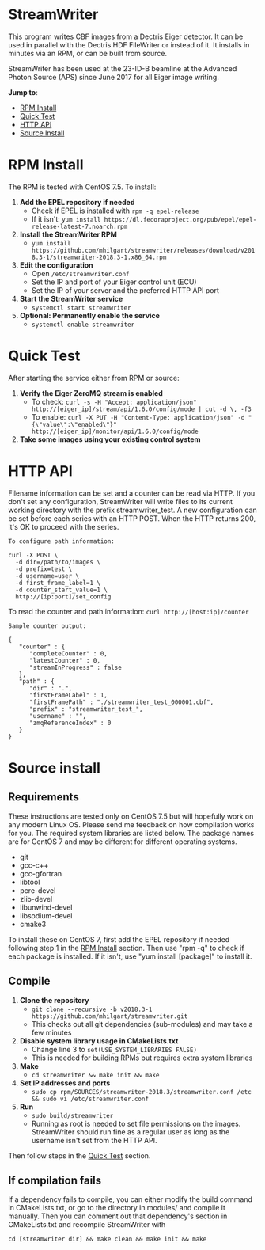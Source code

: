 # StreamWriter

This program writes CBF images from a Dectris Eiger detector.  It can be used in parallel with the Dectris HDF FileWriter or instead of it.  It installs in minutes via an RPM, or can be built from source.

StreamWriter has been used at the 23-ID-B beamline at the Advanced Photon Source (APS) since June 2017 for all Eiger image writing.

**Jump to**:

- [RPM Install](#rpm-install)
- [Quick Test](#quick-test)
- [HTTP API](#http-api)
- [Source Install](#source-install)

# RPM Install

The RPM is tested with CentOS 7.5.  To install:

1. **Add the EPEL repository if needed**
   - Check if EPEL is installed with ``rpm -q epel-release``
   - If it isn't: ``yum install https://dl.fedoraproject.org/pub/epel/epel-release-latest-7.noarch.rpm``
2. **Install the StreamWriter RPM**
   - ``yum install https://github.com/mhilgart/streamwriter/releases/download/v2018.3-1/streamwriter-2018.3-1.x86_64.rpm``
3. **Edit the configuration**
   - Open ``/etc/streamwriter.conf``
   - Set the IP and port of your Eiger control unit (ECU)
   - Set the IP of your server and the preferred HTTP API port
4. **Start the StreamWriter service**
   - ``systemctl start streamwriter``
5. **Optional: Permanently enable the service**
   - ``systemctl enable streamwriter``

# Quick Test

After starting the service either from RPM or source:

1. **Verify the Eiger ZeroMQ stream is enabled**
   - To check: ``curl -s -H "Accept: application/json" http://[eiger_ip]/stream/api/1.6.0/config/mode | cut -d \, -f3``
   - To enable: ``curl -X PUT -H "Content-Type: application/json" -d "{\"value\":\"enabled\"}" http://[eiger_ip]/monitor/api/1.6.0/config/mode``
2. **Take some images using your existing control system**

# HTTP API

Filename information can be set and a counter can be read via HTTP.  If you don't set any configuration, StreamWriter will write files to its current working directory with the prefix streamwriter_test.  A new configuration can be set before each series with an HTTP POST.  When the HTTP returns 200, it's OK to proceed with the series.

```
To configure path information:

curl -X POST \
  -d dir=/path/to/images \
  -d prefix=test \
  -d username=user \
  -d first_frame_label=1 \
  -d counter_start_value=1 \
  http://[ip:port]/set_config
```

To read the counter and path information: ``curl http://[host:ip]/counter``

```
Sample counter output:

{
   "counter" : {
      "completeCounter" : 0,
      "latestCounter" : 0,
      "streamInProgress" : false
   },
   "path" : {
      "dir" : ".",
      "firstFrameLabel" : 1,
      "firstFramePath" : "./streamwriter_test_000001.cbf",
      "prefix" : "streamwriter_test_",
      "username" : "",
      "zmqReferenceIndex" : 0
   }
}
```

# Source install

## Requirements

These instructions are tested only on CentOS 7.5 but will hopefully work on any modern Linux OS.  Please send me feedback on how compilation works for you.  The required system libraries are listed below.  The package names are for CentOS 7 and may be different for different operating systems.

- git
- gcc-c++
- gcc-gfortran
- libtool
- pcre-devel
- zlib-devel
- libunwind-devel
- libsodium-devel
- cmake3

To install these on CentOS 7, first add the EPEL repository if needed following step 1 in the [RPM Install](#rpm-install) section.  Then use "rpm -q" to check if each package is installed.  If it isn't, use "yum install [package]" to install it.

## Compile

1. **Clone the repository**
   - ``git clone --recursive -b v2018.3-1 https://github.com/mhilgart/streamwriter.git``
   - This checks out all git dependencies (sub-modules) and may take a few minutes
2. **Disable system library usage in CMakeLists.txt**
   - Change line 3 to ``set(USE_SYSTEM_LIBRARIES FALSE)``
   - This is needed for building RPMs but requires extra system libraries
3. **Make**
   - ``cd streamwriter && make init && make``
4. **Set IP addresses and ports**
   - ``sudo cp rpm/SOURCES/streamwriter-2018.3/streamwriter.conf /etc && sudo vi /etc/streamwriter.conf``
5. **Run**
   - ``sudo build/streamwriter``
   - Running as root is needed to set file permissions on the images.  StreamWriter should run fine as a regular user as long as the username isn't set from the HTTP API.

Then follow steps in the [Quick Test](#quick-test) section.

## If compilation fails

If a dependency fails to compile, you can either modify the build command in CMakeLists.txt, or go to the directory in modules/ and compile it manually.  Then you can comment out that dependency's section in CMakeLists.txt and recompile StreamWriter with

``cd [streamwriter dir] && make clean && make init && make``
